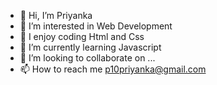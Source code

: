 - 👋 Hi, I’m Priyanka
- 👀 I’m interested in Web Development
- 🌱 I enjoy coding Html and Css
- 🌱 I’m currently learning Javascript
- 💞️ I’m looking to collaborate on ...
- 📫 How to reach me p10priyanka@gmail.com

<!---
p10priyanka/p10priyanka is a ✨ special ✨ repository because its `README.md` (this file) appears on your GitHub profile.
You can click the Preview link to take a look at your changes.
--->
